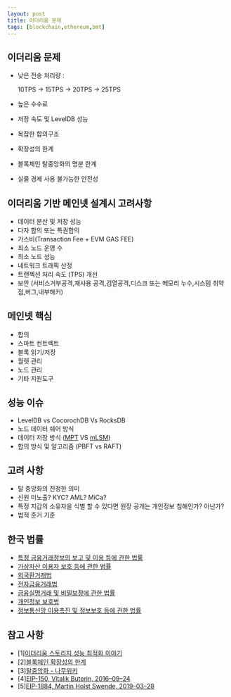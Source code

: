 ```yaml
---
layout: post
title: 이더리움 문제
tags: [blockchain,ethereum,bmt]
---
```


## 이더리움 문제

* 낮은 전송 처리량 : 

    10TPS -> 15TPS -> 20TPS -> 25TPS
* 높은 수수료
* 저장 속도 및 LevelDB 성능
* 복잡한 합의구조
* 확장성의 한계
* 블록체인 탈중앙화의 명분 한계
* 실물 경제 사용 불가능한 안전성

## 이더리움 기반 메인넷 설계시 고려사항

* 데이터 분산 및 저장 성능
* 다자 합의 또는 특권합의 
* 가스비(Transaction Fee + EVM GAS FEE)
* 최소 노드 운영 수
* 최소 노드 성능
* 네트워크 트래픽 산정
* 트랜젝션 처리 속도 (TPS) 개선
* 보안 (서비스거부공격,재사용 공격,검열공격,디스크 또는 메모리 누수,시스템 취약점,버그,내부해커)

## 메인넷 핵심

* 합의
* 스마트 컨트렉트
* 블록 읽기/저장
* 월렛 관리
* 노드 관리
* 기타 지원도구

## 성능 이슈

* LevelDB vs CocorochDB Vs RocksDB
* 노드 데이터 쉐어 방식
* 데이터 저장 방식 ([MPT] VS [mLSM])
* 합의 방식 및 알고리즘 (PBFT vs RAFT)


## 고려 사항

* 탈 중앙화의 진정한 의미
* 신원 미노출? KYC? AML? MiCa?
* 특정 지갑의 소유자을 식별 할 수 있다면 원장 공개는 개인정보 침해인가? 아닌가?
* 법적 준거 기준

## 한국 법률
- [특정 금융거래정보의 보고 및 이용 등에 관한 법률](https://elaw.klri.re.kr/kor_service/lawView.do?hseq=60111&lang=ENG)
- [가상자산 이용자 보호 등에 관한 법률](https://elaw.klri.re.kr/kor_service/lawView.do?hseq=63752&lang=ENG)
- [외국환거래법](https://elaw.klri.re.kr/kor_service/lawView.do?hseq=57324&lang=ENG)
- [전자금융거래법](https://elaw.klri.re.kr/kor_service/lawView.do?hseq=55549&lang=ENG)
- [금융실명거래 및 비밀보장에 관한 법률](https://elaw.klri.re.kr/kor_service/lawView.do?hseq=54706&lang=ENG)
- [개인정보 보호법](https://elaw.klri.re.kr/kor_service/lawView.do?hseq=62389&lang=KOR)
- [정보통신망 이용촉진 및 정보보호 등에 관한 법률](https://elaw.klri.re.kr/kor_service/lawView.do?hseq=60899&lang=KOR)
## 참고 사항

- [1][이더리움 스토리지 성능 최적화 이야기](https://medium.com/curg/merklized-lsm-%EC%9D%B4%EB%8D%94%EB%A6%AC%EC%9B%80-%EC%8A%A4%ED%86%A0%EB%A6%AC%EC%A7%80-%EC%84%B1%EB%8A%A5-%EC%B5%9C%EC%A0%81%ED%99%94-%EC%9D%B4%EC%95%BC%EA%B8%B0-5c77acbbe2b0)
- [2][블록체인 확장성의 한계](https://medium.com/onther-tech/%EB%B8%94%EB%A1%9D%EC%B2%B4%EC%9D%B8-%ED%99%95%EC%9E%A5%EC%84%B1%EC%9D%98-%ED%95%9C%EA%B3%84-the-limits-to-blockchain-scalability-802b3e036384)
- [3][탈중앙화 - 나무위키](https://namu.wiki/w/%ED%83%88%EC%A4%91%EC%95%99%ED%99%94)
- [4][EIP-150, Vitalik Buterin, 2016–09–24](https://github.com/ethereum/EIPs/blob/master/EIPS/eip-150.md)
- [5][EIP-1884, Martin Holst Swende, 2019–03–28](https://eips.ethereum.org/EIPS/eip-1884)

[MPT]:https://ethereum.org/en/developers/docs/data-structures-and-encoding/patricia-merkle-trie "MERKLE PATRICIA TRIE"
[mLSM]:https://www.usenix.org/conference/hotstorage18/presentation/raju "Log Structured Merge Tree"